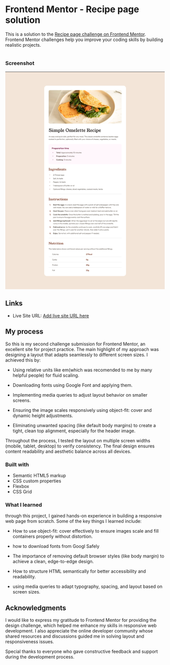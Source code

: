 # Frontend Mentor - Recipe page solution

This is a solution to the [Recipe page challenge on Frontend Mentor](https://www.frontendmentor.io/challenges/recipe-page-KiTsR8QQKm). Frontend Mentor challenges help you improve your coding skills by building realistic projects. 

#

### Screenshot

![site ](image.png)

## Links
- Live Site URL: [Add live site URL here](https://your-live-site-url.com)

## My process
So this is my second challenge submission for Frontend Mentor, an excellent site for project practice.
The main highlight of my approach was designing a layout that adapts seamlessly to different screen sizes. I achieved this by:

- Using relative units like em(which was recomended to me by many helpful people) for fluid scaling.

- Downloading fonts using Google Font and applying them.

- Implementing media queries to adjust layout behavior on smaller screens.

- Ensuring the image scales responsively using object-fit: cover and dynamic height adjustments.

- Eliminating unwanted spacing (like default body margins) to create a tight, clean top alignment, especially for the header image.

Throughout the process, I tested the layout on multiple screen widths (mobile, tablet, desktop) to verify consistency. The final design ensures content readability and aesthetic balance across all devices.
### Built with

- Semantic HTML5 markup
- CSS custom properties
- Flexbox
- CSS Grid

### What I learned

through this project, I gained hands-on experience in building a responsive web page from scratch. Some of the key things I learned include:

- How to use object-fit: cover effectively to ensure images scale and fill containers properly without distortion.
- how to download fonts from Googl Safely

- The importance of removing default browser styles (like body margin) to achieve a clean, edge-to-edge design.

- How to structure HTML semantically for better accessibility and readability.

- using media queries to adapt typography, spacing, and layout based on screen sizes.

## Acknowledgments

I would like to express my gratitude to Frontend Mentor for providing the design challenge, which helped me enhance my skills in responsive web development. I also appreciate the online developer community whose shared resources and discussions guided me in solving layout and responsiveness issues.

Special thanks to everyone who gave constructive feedback and support during the development process.

